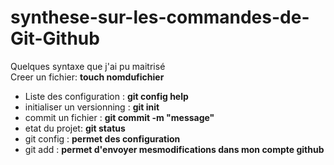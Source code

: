 # synthese-sur-les-commandes-de-Git-Github

Quelques syntaxe que j'ai pu maitrisé    
Creer un fichier: **touch nomdufichier**

* Liste des configuration : **git config help**
* initialiser un versionning : **git init**
* commit un fichier : **git commit -m "message"**
* etat du projet: **git status**
* git config : **permet des configuration**
* git add : **permet d'envoyer mesmodifications dans mon compte github** 


